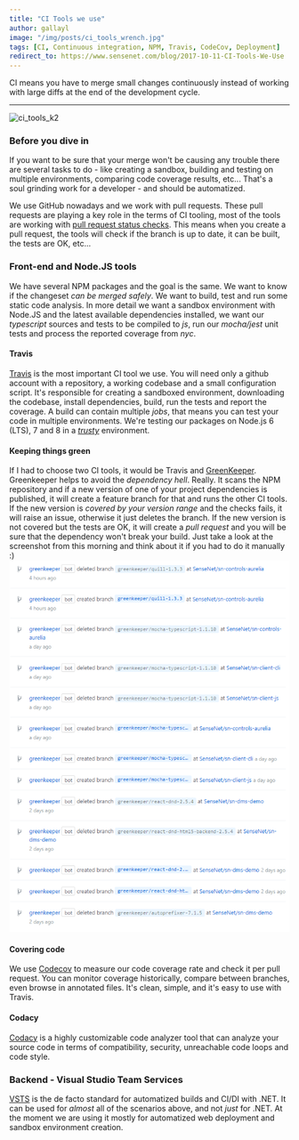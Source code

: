```yaml
---
title: "CI Tools we use"
author: gallayl
image: "/img/posts/ci_tools_wrench.jpg"
tags: [CI, Continuous integration, NPM, Travis, CodeCov, Deployment]
redirect_to: https://www.sensenet.com/blog/2017-10-11-CI-Tools-We-Use
---
```


CI means you have to merge small changes continuously instead of working with large diffs at the end of the development cycle.
 
---

![ci_tools_k2](/img/posts/ci_tools_k2.gif, 'ci tools')


### Before you dive in

 If you want to be sure that your merge won't be causing any trouble there are several tasks to do - like creating a sandbox, building and testing on multiple environments, comparing code coverage results, etc... That's a soul grinding work for a developer - and should be automatized.

We use GitHub nowadays and we work with pull requests. These pull requests are playing a key role in the terms of CI tooling, most of the tools are working with [pull request status checks](https://developer.github.com/v3/repos/statuses/). This means when you create a pull request, the tools will check if the branch is up to date, it can be built, the tests are OK, etc...

### Front-end and Node.JS tools

We have several NPM packages and the goal is the same. We want to know if the changeset *can be merged safely*. We want to build, test and run some static code analysis. In more detail we want a sandbox environment with Node.JS and the latest available dependencies installed, we want our *typescript* sources and tests to be compiled to *js*, run our *mocha/jest* unit tests and process the reported coverage from *nyc*.

#### Travis

[Travis](https://travis-ci.org/) is the most important CI tool we use. You will need only a github account with a repository, a working codebase and a small configuration script. It's responsible for creating a sandboxed environment, downloading the codebase, install dependencies, build, run the tests and report the coverage. A build can contain multiple *jobs*, that means you can test your code in multiple environments. We're testing our packages on Node.js 6 (LTS), 7 and 8 in a *[trusty](https://docs.travis-ci.com/user/reference/trusty/)* environment. 

#### Keeping things green

If I had to choose two CI tools, it would be Travis and [GreenKeeper](https://greenkeeper.io/). Greenkeeper helps to avoid the *dependency hell*. Really. It scans the NPM repository and if a new version of one of your project dependencies is published, it will create a feature branch for that and runs the other CI tools. If the new version is *covered by your version range* and the checks fails, it will raise an issue, otherwise it just deletes the branch. If the new version is not covered but the tests are OK, it will create a *pull request* and you will be sure that the dependency won't break your build. Just take a look at the screenshot from this morning and think about it if you had to do it manually :) 
![ci_tools_greenkeeper](/img/posts/ci_tools_greenkeeper.png)


#### Covering code

We use [Codecov](https://codecov.io/) to measure our code coverage rate and check it per pull request. You can monitor coverage historically, compare between branches, even browse in annotated files. It's clean, simple, and it's easy to use with Travis.

#### Codacy

[Codacy](https://www.codacy.com) is a highly customizable code analyzer tool that can analyze your source code in terms of compatibility, security, unreachable code loops and code style.

### Backend - Visual Studio Team Services

[VSTS](https://www.visualstudio.com/team-services/) is the de facto standard for automatized builds and CI/DI with .NET. It can be used for *almost* all of the scenarios above, and not *just* for .NET. At the moment we are using it mostly for automatized web deployment and sandbox environment creation. 
